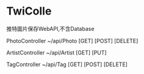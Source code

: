 # TwiColle
推特圖片保存WebAPI,不含Database

PhotoController
~/api/Photo
[GET]
[POST]
[DELETE]

ArtistController
~/api/Artist
[GET]
[PUT]

TagController
~/api/Tag
[GET]
[POST]
[DELETE]

